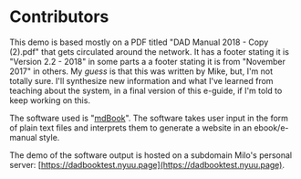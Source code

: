 # Contributors

This demo is based mostly on a PDF titled "DAD Manual 2018 - Copy (2).pdf" that gets circulated around the network. It has a footer stating it is "Version 2.2 - 2018" in some parts a a footer stating it is from "November 2017" in others. My *guess* is that this was written by Mike, but, I'm not totally sure. I'll synthesize new information and what I've learned from teaching about the system, in a final version of this e-guide, if I'm told to keep working on this.

The software used is "[mdBook](https://github.com/rust-lang/mdBook)". The software takes user input in the form of plain text files and interprets them to generate a website in an ebook/e-manual style.

The demo of the software output is hosted on a subdomain Milo's personal server: [https://dadbooktest.nyuu.page](https://dadbooktest.nyuu.page).

